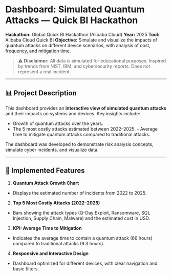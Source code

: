 # Dashboard: Simulated Quantum Attacks — Quick BI Hackathon

**Hackathon:** Global Quick BI Hackathon (Alibaba Cloud)
**Year:** 2025
**Tool:** Alibaba Cloud Quick BI
**Objective:** Simulate and visualize the impacts of quantum attacks on different device scenarios, with analysis of cost, frequency, and mitigation time.

> ⚠️ **Disclaimer:** All data is simulated for educational purposes. Inspired by trends from NIST, IBM, and cybersecurity reports. Does not represent a real incident.

---

## 📊 Project Description

This dashboard provides an **interactive view of simulated quantum attacks** and their impacts on systems and devices. Key insights include:

- Growth of quantum attacks over the years.
- The 5 most costly attacks estimated between 2022–2025. - Average time to mitigate quantum attacks compared to traditional attacks.

The dashboard was developed to demonstrate risk analysis concepts, simulate cyber incidents, and visualize data.

---

## 🧩 Implemented Features

1. **Quantum Attack Growth Chart**
- Displays the estimated number of incidents from 2022 to 2025.

2. **Top 5 Most Costly Attacks (2022–2025)**
- Bars showing the attack types (Q-Day Exploit, Ransomware, SQL Injection, Supply Chain, Malware) and the estimated cost in USD.

3. **KPI: Average Time to Mitigation**
- Indicates the average time to contain a quantum attack (66 hours) compared to traditional attacks (9.3 hours).

4. **Responsive and Interactive Design**
- Dashboard optimized for different devices, with clear navigation and basic filters.
